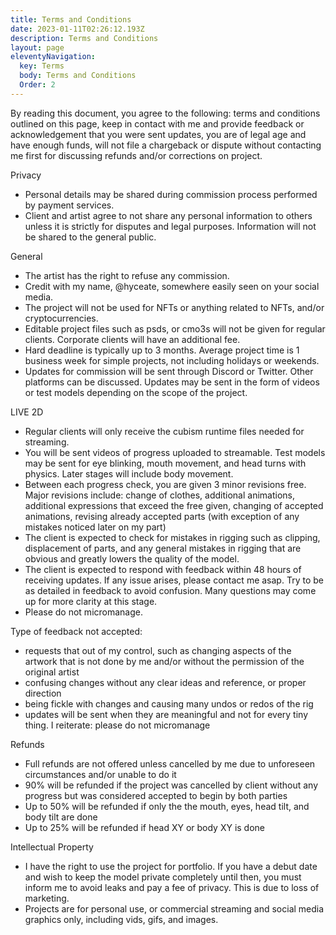 ```yaml
---
title: Terms and Conditions
date: 2023-01-11T02:26:12.193Z
description: Terms and Conditions
layout: page
eleventyNavigation:
  key: Terms
  body: Terms and Conditions
  Order: 2
---
```

By reading this document, you agree to the following:
terms and conditions outlined on this page,
keep in contact with me and provide feedback or acknowledgement that you were sent updates,
you are of legal age and have enough funds,
will not file a chargeback or dispute without contacting me first for discussing refunds and/or corrections on project.

Privacy

* Personal details may be shared during commission process performed by payment services.
* Client and artist agree to not share any personal information to others unless it is strictly for disputes and legal purposes. Information will not be shared to the general public.

General

* The artist has the right to refuse any commission.
* Credit with my name, @hyceate, somewhere easily seen on your social media.
* The project will not be used for NFTs or anything related to NFTs, and/or cryptocurrencies. 
* Editable project files such as psds, or cmo3s will not be given for regular clients. Corporate clients will have an additional fee.
* Hard deadline is typically up to 3 months. Average project time is 1 business week for simple projects, not including holidays or weekends.
* Updates for commission will be sent through Discord or Twitter. Other platforms can be discussed. Updates may be sent in the form of videos or test models depending on the scope of the project.

LIVE 2D

* Regular clients will only receive the cubism runtime files needed for streaming.
* You will be sent videos of progress uploaded to streamable. Test models may be sent for eye blinking, mouth movement, and head turns with physics. Later stages will include body movement.
* Between each progress check, you are given 3 minor revisions free. 
  Major revisions include: 
  change of clothes, 
  additional animations, 
  additional expressions that exceed the free given, 
  changing of accepted animations, 
  revising already accepted parts (with exception of any mistakes noticed later on my part)
* The client is expected to check for mistakes in rigging such as clipping, displacement of parts, and any general mistakes in rigging that are obvious and greatly lowers the quality of the model.
* The client is expected to respond with feedback within 48 hours of receiving updates. If any issue arises, please contact me asap. Try to be as detailed in feedback to avoid confusion. Many questions may come up for more clarity at this stage.
* Please do not micromanage.

Type of feedback not accepted:

* requests that out of my control, such as changing aspects of the artwork that is not done by me and/or without the permission of the original artist
* confusing changes without any clear ideas and reference, or proper direction
* being fickle with changes and causing many undos or redos of the rig
* updates will be sent when they are meaningful and not for every tiny thing. I reiterate: please do not micromanage

Refunds

* Full refunds are not offered unless cancelled by me due to unforeseen circumstances and/or unable to do it
* 90% will be refunded if the project was cancelled by client without any progress but was considered accepted to begin by both parties
* Up to 50% will be refunded if only the the mouth, eyes, head tilt, and body tilt are done
* Up to 25% will be refunded if head XY or body XY is done

Intellectual Property

* I have the right to use the project for portfolio. If you have a debut date and wish to keep the model private completely until then, you must inform me to avoid leaks and pay a fee of privacy. This is due to loss of marketing.
* Projects are for personal use, or commercial streaming and social media graphics only, including vids, gifs, and images.